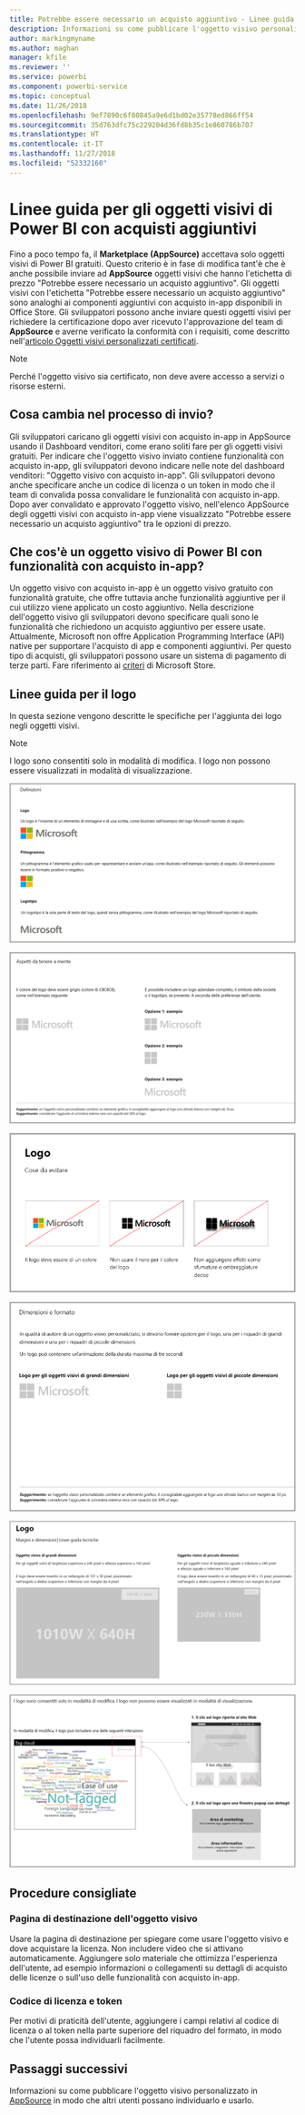 ```yaml
---
title: Potrebbe essere necessario un acquisto aggiuntivo - Linee guida per gli oggetti visivi di Power BI
description: Informazioni su come pubblicare l'oggetto visivo personalizzato in AppSource in modo che altri utenti possano individuarlo e usarlo tramite acquisto.
author: markingmyname
ms.author: maghan
manager: kfile
ms.reviewer: ''
ms.service: powerbi
ms.component: powerbi-service
ms.topic: conceptual
ms.date: 11/26/2018
ms.openlocfilehash: 9ef7890c6f80845a9e6d1bd02e35778ed866ff54
ms.sourcegitcommit: 35d763dfc75c229204d36fd8b35c1e860786b707
ms.translationtype: HT
ms.contentlocale: it-IT
ms.lasthandoff: 11/27/2018
ms.locfileid: "52332160"
---
```

# <a name="guidelines-for-power-bi-visuals-with-additional-purchases"></a>Linee guida per gli oggetti visivi di Power BI con acquisti aggiuntivi

Fino a poco tempo fa, il **Marketplace (AppSource)** accettava solo oggetti visivi di Power BI gratuiti. Questo criterio è in fase di modifica tant'è che è anche possibile inviare ad **AppSource** oggetti visivi che hanno l'etichetta di prezzo "Potrebbe essere necessario un acquisto aggiuntivo". Gli oggetti visivi con l'etichetta "Potrebbe essere necessario un acquisto aggiuntivo" sono analoghi ai componenti aggiuntivi con acquisto in-app disponibili in Office Store. Gli sviluppatori possono anche inviare questi oggetti visivi per richiedere la certificazione dopo aver ricevuto l'approvazione del team di **AppSource** e averne verificato la conformità con i requisiti, come descritto nell'[articolo Oggetti visivi personalizzati certificati](../power-bi-custom-visuals-certified.md).

> [!Note]
> Perché l'oggetto visivo sia certificato, non deve avere accesso a servizi o risorse esterni.

## <a name="whats-changing-in-the-submission-process"></a>Cosa cambia nel processo di invio?

Gli sviluppatori caricano gli oggetti visivi con acquisto in-app in AppSource usando il Dashboard venditori, come erano soliti fare per gli oggetti visivi gratuiti. Per indicare che l'oggetto visivo inviato contiene funzionalità con acquisto in-app, gli sviluppatori devono indicare nelle note del dashboard venditori: "Oggetto visivo con acquisto in-app". Gli sviluppatori devono anche specificare anche un codice di licenza o un token in modo che il team di convalida possa convalidare le funzionalità con acquisto in-app. Dopo aver convalidato e approvato l'oggetto visivo, nell'elenco AppSource degli oggetti visivi con acquisto in-app viene visualizzato "Potrebbe essere necessario un acquisto aggiuntivo" tra le opzioni di prezzo.

## <a name="what-is-a-power-bi-visual-with-iap-features"></a>Che cos'è un oggetto visivo di Power BI con funzionalità con acquisto in-app?

Un oggetto visivo con acquisto in-app è un oggetto visivo gratuito con funzionalità gratuite, che offre tuttavia anche funzionalità aggiuntive per il cui utilizzo viene applicato un costo aggiuntivo. Nella descrizione dell'oggetto visivo gli sviluppatori devono specificare quali sono le funzionalità che richiedono un acquisto aggiuntivo per essere usate. Attualmente, Microsoft non offre Application Programming Interface (API) native per supportare l'acquisto di app e componenti aggiuntivi. Per questo tipo di acquisti, gli sviluppatori possono usare un sistema di pagamento di terze parti. Fare riferimento ai [criteri](https://docs.microsoft.com/office/dev/store/validation-policies#2-apps-or-add-ins-can-display-certain-ads) di Microsoft Store.

## <a name="logo-guidelines"></a>Linee guida per il logo

In questa sezione vengono descritte le specifiche per l'aggiunta dei logo negli oggetti visivi.

> [!NOTE]
> I logo sono consentiti solo in modalità di modifica. I logo non possono essere visualizzati in modalità di visualizzazione.

![definitions](media/office-store-in-app-purchase-visual-guidelines/definitions.png)

![things-to-keep](media/office-store-in-app-purchase-visual-guidelines/things-to-keep-in-mind.png)

![things-to](media/office-store-in-app-purchase-visual-guidelines/things-to-avoid.png)

![size-and-format ](media/office-store-in-app-purchase-visual-guidelines/size-and-format.png)

![margins-and](media/office-store-in-app-purchase-visual-guidelines/margins-and-sizes.png)

![edit-mode](media/office-store-in-app-purchase-visual-guidelines/logos-in-edit-mode.png)

## <a name="best-practices"></a>Procedure consigliate

### <a name="visual-landing-page"></a>Pagina di destinazione dell'oggetto visivo

Usare la pagina di destinazione per spiegare come usare l'oggetto visivo e dove acquistare la licenza. Non includere video che si attivano automaticamente. Aggiungere solo materiale che ottimizza l'esperienza dell'utente, ad esempio informazioni o collegamenti su dettagli di acquisto delle licenze o sull'uso delle funzionalità con acquisto in-app.

### <a name="license-key-and-token"></a>Codice di licenza e token

Per motivi di praticità dell'utente, aggiungere i campi relativi al codice di licenza o al token nella parte superiore del riquadro del formato, in modo che l'utente possa individuarli facilmente.

## <a name="next-steps"></a>Passaggi successivi

Informazioni su come pubblicare l'oggetto visivo personalizzato in [AppSource](office-store.md) in modo che altri utenti possano individuarlo e usarlo.

